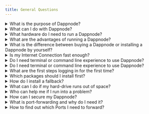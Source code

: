 ```yaml
---
title: General Questions
---
```

<details>
  <summary>What is the purpose of Dappnode?</summary>
  <div>
    <div>The main purpose or mission of Dappnode is to make it easy for everyone to participate in decentralized networks and the burgeoning Web3 Ecosystem. Furthermore, Dappnode aims to increase the decentralization of blockchains and other Web3 infrastructure.</div>
    <br/>
  </div>
</details>

<details>
  <summary>What can I do with Dappnode?</summary>
  <div>
    <div>The Dappnode platform lets you run nodes and applications interfacing with all different kinds of blockchains like Bitcoin, Ethereum, Gnosis Chain and many more in a easy and user-friendly way. 
    <br/> <br/>
    Furthermore, you can run validators or staking nodes in networks like Ethereum, Gnosis Chain, Avalanche and more to come.
</div>
  </div>
</details>

<details>
  <summary>What hardware do I need to run a Dappnode?</summary>
  <div>
    <div>
  You can run the Dappnode platform on various machines ranging from low-end hardware (such as old laptops) to high-end hardware (such as high performance servers).
  <br /><br />
  The resources you need will depend on how many and which kind packages you are going to run.
  <br /><br />
  The most <b>basic</b> hardware requirements you should meet are:
  <ul>
    <li>A Wired Ethernet Connection</li>
    <li>An SSD or faster (Size depends on amount of chains and packages - a good target is at least 500GB)</li>
    <li>8GB of RAM</li>
  </ul>

  If you intend to run a <b>Ethereum validator</b>, we recommend the following hardware specs:
  <ul>
    <li>A Wired Ethernet Connection</li>
    <li>An NVMe drive (we recommend at least 1TB but more storage space will not hurt either)</li>
    <li>16GB of RAM</li>
  </ul>

</div>
  </div>
</details>

<details>
  <summary>What are the advantages of running a Dappnode?</summary>
  <div>
    <div>
  The main advantages of hosting your own nodes with Dappnode are privacy, independence and the ease of setup.
  <br /><br />
  Once you're hosting your own nodes, you are not affected by outages at big providers like Infura (the default gateway in Metamask for many networks) anymore. This allows you to submit transactions without having to worry about a third-party.
  <br /><br />

  It is also beneficial to your own transactional privacy as major providers have been caught censoring transactions coming from specific countries ([Link](https://metamask.zendesk.com/hc/en-us/articles/360059386712-Why-MetaMask-and-Infura-cannot-serve-certain-areas), [Link](https://twitter.com/lawmaster/status/1499423160957034496)).

  Furthermore, running blockchain nodes has never been easy as with the Dappnode platform. You install a package from our DAppStore and you're good to go. Automatic updates included.
</div>
  </div>
</details>

<details>
  <summary>What is the difference between buying a Dappnode or installing a Dappnode by yourself?</summary>
  <div>
    <div>
    The underlying system is the same.
    <br /><br />
    The prebuilt Dappnode machine is built for people who do not want to worry about buying hardware themselves, looking up hardware requirements or installing the Dappnode software on compatible machines. The Dappnode software was meant to be used on those prebuilt machines but you can run it on any hardware regardless. 
    <br /><br />
If you want to install the Dappnode platform on an old computer or on custom hardware please check out the <a href="/user/quick-start/core">Guides here</a>.
  </div>
  <br/>
  </div>
</details>

<details>
  <summary>Is my Internet Connection fast enough?</summary>
  <div>
    <div>This depends on the amount of chains and applications you want to run on top of your Dappnode. 
    <br /><br />
    For a singular chain (for example Ethereum EL + CL) you'll need around 10 to 20 Megabits (up and down). Running more chains will increase the amount of bandwidth you need. 
    <br/> <br/>
    If you have any questions regarding your internet speed, you can hop into our Discord and ask a question in the #support channel.
</div>
  </div>
</details>

<details>
  <summary>Do I need terminal or command line experience to use Dappnode?</summary>
  <div>
    <div>You generally wont need to use a terminal on your Dappnode unless instructed to in specific support cases. One of the key objectives of the Dappnode platform is to avoid using the terminal.
</div>
  </div>
</details>

<details>
  <summary>Do I need terminal or command line experience to use Dappnode?</summary>
  <div>
    <div>You generally wont need to use a terminal on your Dappnode unless instructed to in specific support cases. One of the key objectives of the Dappnode platform is to avoid using the terminal.
</div>
  </div>
</details>

<details>
  <summary>What are the first steps logging in for the first time?</summary>
  <div>
    <div>We have created a 'First steps with Dappnode' guide <a href="/user/quick-start/first-steps">here</a>.
</div>
  </div>
</details>

<details>
  <summary>Which packages should I install first?</summary>
  <div>
    <div>We recommend that you install a Ethereum client (as written in the 'First steps' guide), the 'DMS' and 'Dappnode Exporter' packages. 
    <br /><br />
    You'll need an ethereum node to search for all available Dappnode packages and the 'DMS' and 'Dappnode Exporter' gather system information and metrics and visualize them in easy to read dashboards. This way, you'll always know how your Dappnode is performing.
</div>
  </div>
</details>

<details>
  <summary>How do I install a fallback?</summary>
  <div>
    <div>Content needed.
</div>
  </div>
</details>

<details>
  <summary>What can I do if my hard-drive runs out of space?</summary>
  <div>
    <div>
    You can find a detailed guide how to expand the storage space of your Dappnode system <a href="https://forum.dappnode.io/t/how-to-expand-your-dappnode-filesystem-space/1296">here</a>.
    <br /><br />
You can add a NVMe hard disk (if there is a free slot in the Dappnode machine) and set it up using the expansion feature which can be found under System > Hardware. This feature only works with a NVMe hard disk.
</div>
  </div>
</details>

<details>
  <summary>Who can help me if I run into a problem?</summary>
  <div>
    <div>
If you have an issue with your Dappnode, we recommend using the <a href="https://discord.com/invite/dappnode">Dappnode discord channel</a> or the <a href="https://forum.dappnode.io/">Dappnode forum</a>. The community will always try to help. 
<br /><br />
If its something a bit more technical, you can also go to Dappnode Github repository and open an issue there.
</div>
  </div>
</details>

<details>
  <summary>How can I secure my Dappnode?</summary>
  <div>
    <div>
Change all the default passwords, including the Wi-Fi and admin password. You'll be prompted to change the admin password when you access the UI for the first time.
<br /><br />
Furthermore, it is good practice to disable SSH access in case you are not going to use it.
</div>
  </div>
</details>

<details>
  <summary>What is port-forwarding and why do I need it?</summary>
  <div>
    <div>
Port-forwarding lets the router know where to send a specific data package or data stream. This usually occurs when something from outside of the network (Internet) communicates with a device inside of the network (LAN).
<br /><br />
Some routers use a feature called 'UPnP' to automatically open the requested ports but sometimes this protocol does not work well on specific routers or is straight up not available. 
<br />
In this case, you'll have to manually forward the required ports. Please search your ISPs or router manufacturers knowledge base on how to do that.
</div>
  </div>
</details>

<details>
  <summary>How to find out which Ports I need to forward?</summary>
  <div>
    <div>
You can check the Port support page of your Dappnode <a href="http://my.dappnode/#/support/ports">here</a>.
</div>
  </div>
</details>